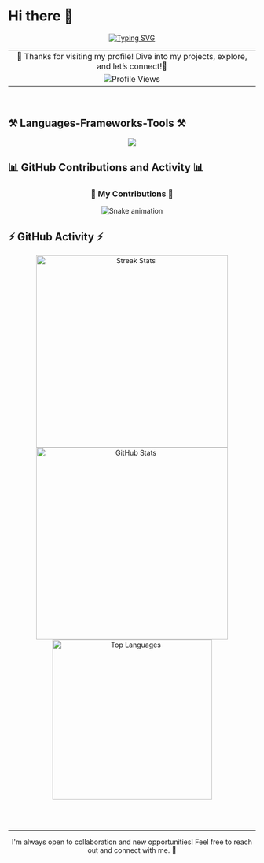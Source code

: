 # Hi there 👋

<div align="center">
  <a href="https://github.com/mohammedjunaidali6">
    <img src="https://readme-typing-svg.demolab.com?font=Fira+Code&pause=1000&random=true&width=435&lines=I'm+Junaid+Ali+Mohammed" alt="Typing SVG" />
  </a>
</div>

<div align="center">
  <table>
    <tr>
      <td align="center">
        🎉 Thanks for visiting my profile! Dive into my projects, explore, and let’s connect!🌟
      </td>
    </tr>
    <tr>
      <td align="center">
        <img src="https://profile-counter.glitch.me/mohammedjunaidali6/count.svg" alt="Profile Views" />
      </td>
    </tr>
  </table>
</div>

<br/>

## ⚒️ Languages-Frameworks-Tools ⚒️
<div align="center">
    <img src="https://skillicons.dev/icons?i=html,css,javascript,bootstrap,react,nextjs,nodejs,express,mongodb,firebase,vscode,github,git" /><br>
</div>

## 📊 GitHub Contributions and Activity 📊
<div align="center">
  <h3>🐍 My Contributions 🐍</h3>
  <img src="https://raw.githubusercontent.com/mohammedjunaidali6/mohammedjunaidali6/output/main/snake.svg" alt="Snake animation"/>
</div>

## ⚡ GitHub Activity ⚡
<div align="center">
  <img width=390 src="https://github-readme-streak-stats-salesp07.vercel.app/?user=mohammedjunaidali6&count_private=true&theme=react&border_radius=10" alt="Streak Stats"/>
  <img width=390 src="https://github-readme-stats-salesp07.vercel.app/api?username=mohammedjunaidali6&count_private=true&show_icons=true&theme=react&rank_icon=github&border_radius=10" alt="GitHub Stats" />
  <br/>
  <img width=325 align="center" src="https://github-readme-stats-salesp07.vercel.app/api/top-langs/?username=mohammedjunaidali6&hide=HTML&langs_count=8&layout=compact&theme=react&border_radius=10&size_weight=0.5&count_weight=0.5&exclude_repo=github-readme-stats" alt="Top Languages" />
</div>

<br/><br/>

---
<div align="center">
I'm always open to collaboration and new opportunities! Feel free to reach out and connect with me. 🌟
</div>

